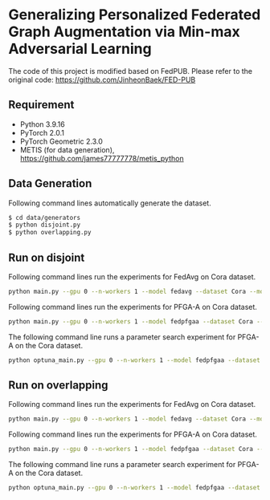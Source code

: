 # Generalizing Personalized Federated Graph Augmentation via Min-max Adversarial Learning

The code of this project is modified based on FedPUB. Please refer to the original code: https://github.com/JinheonBaek/FED-PUB

## Requirement
- Python 3.9.16
- PyTorch 2.0.1
- PyTorch Geometric 2.3.0
- METIS (for data generation), https://github.com/james77777778/metis_python

## Data Generation
Following command lines automatically generate the dataset.
```sh
$ cd data/generators
$ python disjoint.py
$ python overlapping.py
```

## Run on disjoint
Following command lines run the experiments for FedAvg  on Cora dataset.
```sh
python main.py --gpu 0 --n-workers 1 --model fedavg --dataset Cora --mode disjoint --frac 1.0 --n-rnds 200 --n-eps 1 --n-clients 5 --seed 1024 --acg_model 0 --print 1 
```
Following command lines run the experiments for PFGA-A on Cora dataset.
```sh
python main.py --gpu 0 --n-workers 1 --model fedpfgaa --dataset Cora --mode disjoint --frac 1.0 --n-rnds 200 --n-eps 1 --n-clients 5 --seed 1024 --acg_model 0 --print 1 
```
The following command line runs a parameter search experiment for PFGA-A on the Cora dataset.
```sh
python optuna_main.py --gpu 0 --n-workers 1 --model fedpfgaa --dataset Cora --mode disjoint --frac 1.0 --n-rnds 200 --n-eps 1 --n-clients 5 --seed 1024 --acg_model 0 --print 1 
```


## Run on overlapping
Following command lines run the experiments for FedAvg  on Cora dataset.
```sh
python main.py --gpu 0 --n-workers 1 --model fedavg --dataset Cora --mode overlapping --frac 1.0 --n-rnds 200 --n-eps 1 --n-clients 10 --seed 1024 --acg_model 0 --print 1 
```
Following command lines run the experiments for PFGA-A on Cora dataset.
```sh
python main.py --gpu 0 --n-workers 1 --model fedpfgaa --dataset Cora --mode overlapping --frac 1.0 --n-rnds 200 --n-eps 1 --n-clients 10 --seed 1024 --acg_model 0 --print 1 
```
The following command line runs a parameter search experiment for PFGA-A on the Cora dataset.
```sh
python optuna_main.py --gpu 0 --n-workers 1 --model fedpfgaa --dataset Cora --mode overlapping --frac 1.0 --n-rnds 200 --n-eps 1 --n-clients 10 --seed 1024 --acg_model 0 --print 1 
```
